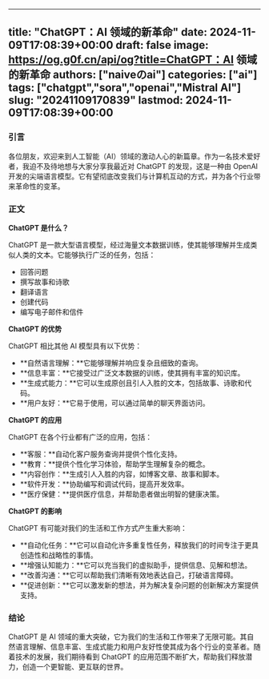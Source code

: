 
---
title: "ChatGPT：AI 领域的新革命"
date: 2024-11-09T17:08:39+00:00
draft: false
image: https://og.g0f.cn/api/og?title=ChatGPT：AI 领域的新革命
authors: ["naiveのai"]
categories: ["ai"]
tags: ["chatgpt","sora","openai","Mistral AI"]
slug: "20241109170839"
lastmod: 2024-11-09T17:08:39+00:00
---
### 引言

各位朋友，欢迎来到人工智能（AI）领域的激动人心的新篇章。作为一名技术爱好者，我迫不及待地想与大家分享我最近对 ChatGPT 的发现，这是一种由 OpenAI 开发的尖端语言模型。它有望彻底改变我们与计算机互动的方式，并为各个行业带来革命性的变革。

### 正文

**ChatGPT 是什么？**

ChatGPT 是一款大型语言模型，经过海量文本数据训练，使其能够理解并生成类似人类的文本。它能够执行广泛的任务，包括：

- 回答问题
- 撰写故事和诗歌
- 翻译语言
- 创建代码
- 编写电子邮件和信件

**ChatGPT 的优势**

ChatGPT 相比其他 AI 模型具有以下优势：

- **自然语言理解：**它能够理解并响应复杂且细致的查询。
- **信息丰富：**它接受过广泛文本数据的训练，使其拥有丰富的知识库。
- **生成式能力：**它可以生成原创且引人入胜的文本，包括故事、诗歌和代码。
- **用户友好：**它易于使用，可以通过简单的聊天界面访问。

**ChatGPT 的应用**

ChatGPT 在各个行业都有广泛的应用，包括：

- **客服：**自动化客户服务查询并提供个性化支持。
- **教育：**提供个性化学习体验，帮助学生理解复杂的概念。
- **内容创作：**生成引人入胜的内容，如博客文章、故事和脚本。
- **软件开发：**协助编写和调试代码，提高开发效率。
- **医疗保健：**提供医疗信息，并帮助患者做出明智的健康决策。

**ChatGPT 的影响**

ChatGPT 有可能对我们的生活和工作方式产生重大影响：

- **自动化任务：**它可以自动化许多重复性任务，释放我们的时间专注于更具创造性和战略性的事情。
- **增强认知能力：**它可以充当我们的虚拟助手，提供信息、见解和想法。
- **改善沟通：**它可以帮助我们清晰有效地表达自己，打破语言障碍。
- **促进创新：**它可以激发新的想法，并为解决复杂问题的创新解决方案提供支持。

### 结论

ChatGPT 是 AI 领域的重大突破，它为我们的生活和工作带来了无限可能。其自然语言理解、信息丰富、生成式能力和用户友好性使其成为各个行业的变革者。随着技术的发展，我们期待看到 ChatGPT 的应用范围不断扩大，帮助我们释放潜力，创造一个更智能、更互联的世界。